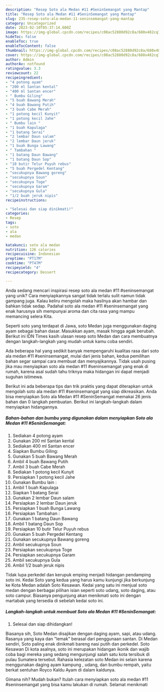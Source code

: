 ```yaml
---
description: "Resep Soto ala Medan #11 #SeninSemangat yang Mantap"
title: "Resep Soto ala Medan #11 #SeninSemangat yang Mantap"
slug: 235-resep-soto-ala-medan-11-seninsemangat-yang-mantap
category: Uncategorized
date: 2023-02-10T05:37:14.600Z
image: https://img-global.cpcdn.com/recipes/c08ac52880d92c8a/680x482cq70/soto-ala-medan-11-seninsemangat-foto-resep-utama.jpg
hideToc: false
enableToc: true
enableTocContent: false
thumbnail: https://img-global.cpcdn.com/recipes/c08ac52880d92c8a/680x482cq70/soto-ala-medan-11-seninsemangat-foto-resep-utama.jpg
cover: https://img-global.cpcdn.com/recipes/c08ac52880d92c8a/680x482cq70/soto-ala-medan-11-seninsemangat-foto-resep-utama.jpg
author: Admin
authorAv: notfound
ratingvalue: 3.3
reviewcount: 22
recipeingredient:
- "4 potong ayam"
- "200 ml Santan kental"
- "400 ml Santan encer"
- " Bumbu Giling"
- "5 buah Bawang Merah"
- "4 buah Bawang Putih"
- "3 buah Cabe Merah"
- "1 potong kecil Kunyit"
- "1 potong kecil Jahe"
- " Bumbu lain "
- "1 buah Kapulaga"
- "1 batang Serai"
- "2 lembar Daun salam"
- "2 lembar Daun jeruk"
- "1 buah Bunga Lawang"
- " Tambahan "
- "1 batang Daun Bawang"
- "1 batang Daun Sop"
- "10 butir Telur Puyuh rebus"
- "5 buah Pergedel Kentang"
- "secukupnya Bawang goreng"
- "secukupnya Soun"
- "secukupnya Toge"
- "secukupnya Garam"
- "secukupnya Gula"
- "1/2 buah jeruk nipis"
recipeinstructions:

- "Selesai dan siap dinikmati!"
categories:
- Resep
tags:
- soto
- ala
- medan

katakunci: soto ala medan 
nutrition: 126 calories
recipecuisine: Indonesian
preptime: "PT17M"
cooktime: "PT47M"
recipeyield: "4"
recipecategory: Dessert

---
```





Anda sedang mencari inspirasi resep soto ala medan #11 #seninsemangat yang unik? Cara menyiapkannya sangat tidak terlalu sulit namun tidak gampang juga. Kalau keliru mengolah maka hasilnya akan hambar dan bahkan tidak sedap. Padahal soto ala medan #11 #seninsemangat yang enak harusnya sih mempunyai aroma dan cita rasa yang mampu memancing selera Kita.





Seperti soto yang terdapat di Jawa, soto Medan juga menggunakan daging ayam sebagai bahan dasar. Masukkan ayam, masak hingga agak berubah. Berikut ini IDN Times kasih ulasan resep soto Medan dan cara membuatnya dengan langkah-langkah yang mudah untuk kamu coba sendiri.

Ada beberapa hal yang sedikit banyak mempengaruhi kualitas rasa dari soto ala medan #11 #seninsemangat, mulai dari jenis bahan, kedua pemilihan bahan segar sampai cara membuat dan menyajikannya. Tidak usah pusing jika mau menyiapkan soto ala medan #11 #seninsemangat yang enak di rumah, karena asal sudah tahu triknya maka hidangan ini dapat menjadi suguhan istimewa.






Berikut ini ada beberapa tips dan trik praktis yang dapat diterapkan untuk mengolah soto ala medan #11 #seninsemangat yang siap dikreasikan. Anda bisa menyiapkan Soto ala Medan #11 #SeninSemangat memakai 26 jenis bahan dan 0 langkah pembuatan. Berikut ini langkah-langkah dalam menyiapkan hidangannya.

<!--inarticleads1-->

##### Bahan-bahan dan bumbu yang digunakan dalam menyiapkan Soto ala Medan #11 #SeninSemangat:

1. Sediakan 4 potong ayam
1. Gunakan 200 ml Santan kental
1. Sediakan 400 ml Santan encer
1. Siapkan  Bumbu Giling:
1. Gunakan 5 buah Bawang Merah
1. Ambil 4 buah Bawang Putih
1. Ambil 3 buah Cabe Merah
1. Sediakan 1 potong kecil Kunyit
1. Persiapkan 1 potong kecil Jahe
1. Gunakan  Bumbu lain :
1. Ambil 1 buah Kapulaga
1. Siapkan 1 batang Serai
1. Gunakan 2 lembar Daun salam
1. Persiapkan 2 lembar Daun jeruk
1. Persiapkan 1 buah Bunga Lawang
1. Persiapkan  Tambahan :
1. Gunakan 1 batang Daun Bawang
1. Ambil 1 batang Daun Sop
1. Persiapkan 10 butir Telur Puyuh rebus
1. Gunakan 5 buah Pergedel Kentang
1. Gunakan secukupnya Bawang goreng
1. Ambil secukupnya Soun
1. Persiapkan secukupnya Toge
1. Persiapkan secukupnya Garam
1. Ambil secukupnya Gula
1. Ambil 1/2 buah jeruk nipis


Tidak lupa perkedel dan kerupuk emping menjadi hidangan pendamping soto ini. Kedai Soto yang kedua yang harus kamu kunjungi jika berkunjung ke Kota Medan adalah Soto Kesawan. Kedai yang satu ini menjual soto medan dengan berbagai pilihan isian seperti soto udang, soto daging, atau soto campur. Biasanya pengunjung akan menikmati soto ini dengan martabak yang tersedia di sebelah kedai soto ini. 

<!--inarticleads2-->

##### Langkah-langkah untuk membuat Soto ala Medan #11 #SeninSemangat:


1. Selesai dan siap dihidangkan!

Biasanya sih, Soto Medan disajikan dengan daging ayam, sapi, atau udang. Rasanya yang kaya dan &#34;lemak&#34; berasal dari penggunaan santan. Di Medan sendiri, Soto paling enak dinikmati bareng nasi putih dan perkedel. Soto Kesawan Di kota asalnya, soto ini merupakan hidangan ikonik dan wajib coba bagi mereka yang sedang mengunjungi salah satu kota tersibuk di pulau Sumatera tersebut. Rahasia kelezatan soto Medan ini selain karena menggunakan daging ayam kampung , udang, dan bumbu rempah, yaitu berkat sentuhan Royco Kaldu Ayam di dalam kaldunya. 

Gimana nih? Mudah bukan? Itulah cara menyiapkan soto ala medan #11 #seninsemangat yang bisa kamu lakukan di rumah. Selamat menikmati
